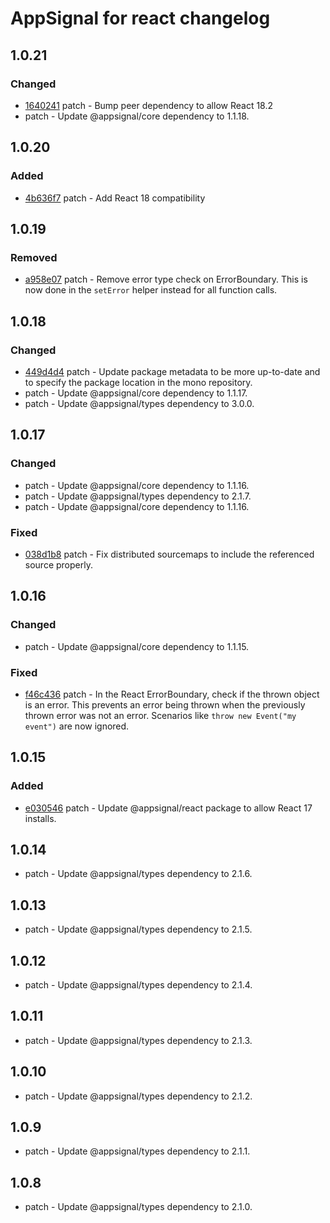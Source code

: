 # AppSignal for react changelog

## 1.0.21

### Changed

- [1640241](https://github.com/appsignal/appsignal-javascript/commit/164024199a5e1d8099105eda62623ebbeeceb62a) patch - Bump peer dependency to allow React 18.2
- patch - Update @appsignal/core dependency to 1.1.18.

## 1.0.20

### Added

- [4b636f7](https://github.com/appsignal/appsignal-javascript/commit/4b636f759040fd1ae15d2305b09a442dfb566597) patch - Add React 18 compatibility

## 1.0.19

### Removed

- [a958e07](https://github.com/appsignal/appsignal-javascript/commit/a958e0752f1816f0a9643e905a5a143f8e74c9ea) patch - Remove error type check on ErrorBoundary. This is now done in the `setError` helper instead for all function calls.

## 1.0.18

### Changed

- [449d4d4](https://github.com/appsignal/appsignal-javascript/commit/449d4d40381e7e6c13076732a8b4e7f65f94d5db) patch - Update package metadata to be more up-to-date and to specify the package location in the mono repository.
- patch - Update @appsignal/core dependency to 1.1.17.
- patch - Update @appsignal/types dependency to 3.0.0.

## 1.0.17

### Changed

- patch - Update @appsignal/core dependency to 1.1.16.
- patch - Update @appsignal/types dependency to 2.1.7.
- patch - Update @appsignal/core dependency to 1.1.16.

### Fixed

- [038d1b8](https://github.com/appsignal/appsignal-javascript/commit/038d1b8beb4042b2610ee3db1c6b3bdb3c9e881f) patch - Fix distributed sourcemaps to include the referenced source properly.

## 1.0.16

### Changed

- patch - Update @appsignal/core dependency to 1.1.15.

### Fixed

- [f46c436](https://github.com/appsignal/appsignal-javascript/commit/f46c4362efd7ca8e414c3cf56c3938ecb7a5b03e) patch - In the React ErrorBoundary, check if the thrown object is an error. This prevents an error being thrown when the previously thrown error was not an error. Scenarios like `throw new Event("my event")` are now ignored.

## 1.0.15

### Added

- [e030546](https://github.com/appsignal/appsignal-javascript/commit/e0305463f9623581d26a02b8273737b9126bbe90) patch - Update @appsignal/react package to allow React 17 installs.

## 1.0.14

- patch - Update @appsignal/types dependency to 2.1.6.

## 1.0.13

- patch - Update @appsignal/types dependency to 2.1.5.

## 1.0.12

- patch - Update @appsignal/types dependency to 2.1.4.

## 1.0.11

- patch - Update @appsignal/types dependency to 2.1.3.

## 1.0.10

- patch - Update @appsignal/types dependency to 2.1.2.

## 1.0.9

- patch - Update @appsignal/types dependency to 2.1.1.

## 1.0.8

- patch - Update @appsignal/types dependency to 2.1.0.
